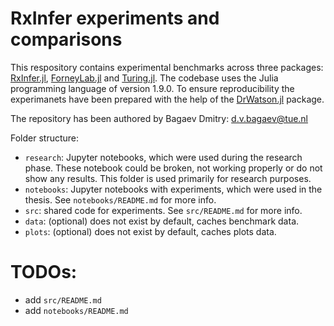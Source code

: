 # RxInfer experiments and comparisons

This respository contains experimental benchmarks across three packages: [RxInfer.jl](https://github.com/biaslab/RxInfer.jl), 
[ForneyLab.jl](https://github.com/biaslab/ForneyLab.jl) and [Turing.jl](https://github.com/TuringLang/Turing.jl).
The codebase uses the Julia programming language of version 1.9.0. 
To ensure reproducibility the experimanets have been prepared with the help of the 
[DrWatson.jl](https://github.com/JuliaDynamics/DrWatson.jl) package. 

The repository has been authored by Bagaev Dmitry: d.v.bagaev@tue.nl

Folder structure:

- `research`: Jupyter notebooks, which were used during the research phase. These notebook could be broken, not working properly or do not show any results. This folder is used primarily for research purposes.
- `notebooks`: Jupyter notebooks with experiments, which were used in the thesis. See `notebooks/README.md` for more info.
- `src`: shared code for experiments. See `src/README.md` for more info.
- `data`: (optional) does not exist by default, caches benchmark data.
- `plots`: (optional) does not exist by default, caches plots data.

# TODOs:
- add `src/README.md`
- add `notebooks/README.md`

